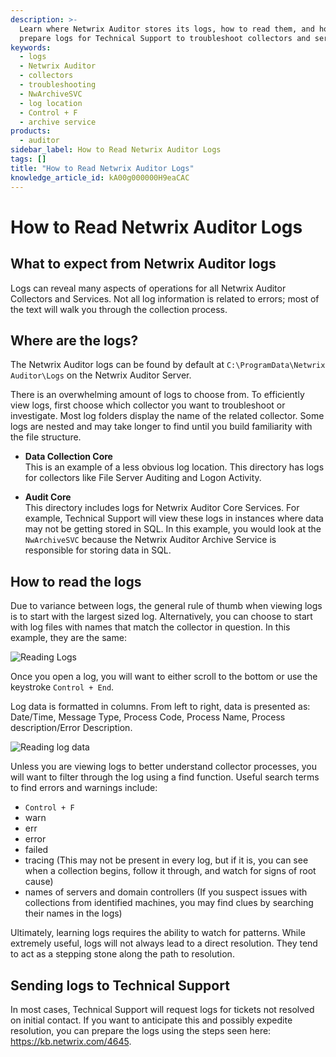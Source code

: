 ```yaml
---
description: >-
  Learn where Netwrix Auditor stores its logs, how to read them, and how to
  prepare logs for Technical Support to troubleshoot collectors and services.
keywords:
  - logs
  - Netwrix Auditor
  - collectors
  - troubleshooting
  - NwArchiveSVC
  - log location
  - Control + F
  - archive service
products:
  - auditor
sidebar_label: How to Read Netwrix Auditor Logs
tags: []
title: "How to Read Netwrix Auditor Logs"
knowledge_article_id: kA00g000000H9eaCAC
---
```


# How to Read Netwrix Auditor Logs

## What to expect from Netwrix Auditor logs

Logs can reveal many aspects of operations for all Netwrix Auditor Collectors and Services. Not all log information is related to errors; most of the text will walk you through the collection process.

## Where are the logs?

The Netwrix Auditor logs can be found by default at `C:\ProgramData\Netwrix Auditor\Logs` on the Netwrix Auditor Server.

There is an overwhelming amount of logs to choose from. To efficiently view logs, first choose which collector you want to troubleshoot or investigate. Most log folders display the name of the related collector. Some logs are nested and may take longer to find until you build familiarity with the file structure.

- **Data Collection Core**  
  This is an example of a less obvious log location. This directory has logs for collectors like File Server Auditing and Logon Activity.

- **Audit Core**  
  This directory includes logs for Netwrix Auditor Core Services. For example, Technical Support will view these logs in instances where data may not be getting stored in SQL. In this example, you would look at the `NwArchiveSVC` because the Netwrix Auditor Archive Service is responsible for storing data in SQL.

## How to read the logs

Due to variance between logs, the general rule of thumb when viewing logs is to start with the largest sized log. Alternatively, you can choose to start with log files with names that match the collector in question. In this example, they are the same:

![Reading Logs](https://kb.netwrix.com/wp-content/uploads/2019/10/Reading-Logs.png)

Once you open a log, you will want to either scroll to the bottom or use the keystroke `Control + End`.

Log data is formatted in columns. From left to right, data is presented as: Date/Time, Message Type, Process Code, Process Name, Process description/Error Description.

![Reading log data](https://kb.netwrix.com/wp-content/uploads/2019/10/reading-log-data-1-1024x147.png)

Unless you are viewing logs to better understand collector processes, you will want to filter through the log using a find function. Useful search terms to find errors and warnings include:

- `Control + F`
- warn
- err
- error
- failed
- tracing (This may not be present in every log, but if it is, you can see when a collection begins, follow it through, and watch for signs of root cause)
- names of servers and domain controllers (If you suspect issues with collections from identified machines, you may find clues by searching their names in the logs)

Ultimately, learning logs requires the ability to watch for patterns. While extremely useful, logs will not always lead to a direct resolution. They tend to act as a stepping stone along the path to resolution.

## Sending logs to Technical Support

In most cases, Technical Support will request logs for tickets not resolved on initial contact. If you want to anticipate this and possibly expedite resolution, you can prepare the logs using the steps seen here: https://kb.netwrix.com/4645.
